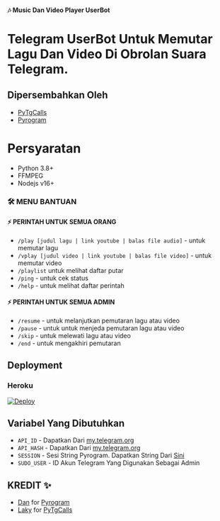 #### 🎶 Music Dan Video Player UserBot
# Telegram UserBot Untuk Memutar Lagu Dan Video Di Obrolan Suara Telegram.

## Dipersembahkan Oleh 
- [PyTgCalls](https://github.com/pytgcalls/pytgcalls)
- [Pyrogram](https://github.com/pyrogram/pyrogram)


# Persyaratan
- Python 3.8+
- FFMPEG
- Nodejs v16+

### 🛠 MENU BANTUAN

#### ⚡ PERINTAH UNTUK SEMUA ORANG
- `/play [judul lagu | link youtube | balas file audio]` - untuk memutar lagu
- `/vplay [judul video | link youtube | balas file video]` - untuk memutar video
- `/playlist` untuk melihat daftar putar
- `/ping` - untuk cek status
- `/help` - untuk melihat daftar perintah

#### ⚡ PERINTAH UNTUK SEMUA ADMIN
- `/resume` - untuk melanjutkan pemutaran lagu atau video
- `/pause` - untuk untuk menjeda pemutaran lagu atau video
- `/skip` - untuk melewati lagu atau video
- `/end` - untuk mengakhiri pemutaran

## Deployment

### Heroku

[![Deploy](https://www.herokucdn.com/deploy/button.svg)](https://heroku.com/deploy?template=https://github.com/LordSan9/MusicAndVideoPlayer)


## Variabel Yang Dibutuhkan
- `API_ID` - Dapatkan Dari [my.telegram.org](https://my.telegram.org)
- `API_HASH` - Dapatkan Dari [my.telegram.org](https://my.telegram.org)
- `SESSION` - Sesi String Pyrogram. Dapatkan String Dari [Sini](https://replit.com/@GoodBoysExe/string-session?lite=1&outputonly=1)
- `SUDO_USER` - ID Akun Telegram Yang Digunakan Sebagai Admin


## KREDIT ✨
- [Dan](https://github.com/delivrance) for [Pyrogram](https://github.com/pyrogram/pyrogram)
- [Laky](https://github.com/Laky-64) for [PyTgCalls](https://github.com/pytgcalls/pytgcalls)
